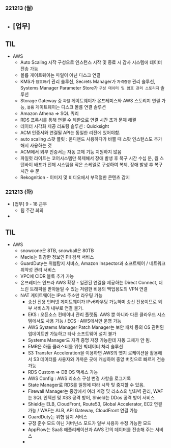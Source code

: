 ### 221213 (월)
- [업무]
	- 

## TIL
- AWS
	- Auto Scaling 시작 구성으로 인스턴스 시작 및 종료 시 감사 시스템에 데이터 전송 가능
	- 볼륨 게이트웨이는 파일이 아닌 디스크 연결
	- KMS가 `암호화`키 관리 솔루션, Secrets Manager가 `자격증명` 관리 솔루션, Systems Manager Parameter Store가 `구성 데이터 및 암호 관리 스토리지` 솔루션
	- Storage Gateway 중 `파일` 게이트웨이가 온프레미스와 AWS 스토리지 연결 가능, `볼륨` 게이트웨이는 디스크 볼륨 연결 솔루션
	- Amazon Athena => SQL 쿼리
	- RDS 프록시를 통해 연결 수 제한으로 연결 시간 초과 문제 해결
	- 데이터 시각화 제공 리포팅 솔루션 : Quicksight
	- ACM 인증서와 연결될 API는 동일한 리전에 있어야함.
	- auto scaling 스팟 플릿 : 온디맨드 사용하다가 바쁠 때 스팟 인스턴스도 추가해서 사용하는 것
	- ACM에서 외부 인증서는 자동 교체 기능 지원하지 않음
	- 파일럿 라이트는 코어시스템만 복제해서 장애 발생 후 복구 시간 수십 분, 웜 스탠바이 배포가 전체 시스템을 작은 스케일로 구성하여 복제, 장애 발생 후 복구시간 수 분
	- Rekognition - 이미지 및 비디오에서 부적절한 콘텐츠 감지

### 221213 (화)

- [업무] 9 - 18 근무
	- 팀 주간 회의
- 

## TIL
- AWS
	- snowcone은 8TB, snowball은 80TB
	- Macie는 민감한 정보인 PII 검색 서비스
	- GuardDuty는 위협탐지 서비스, Amazon Inspector과 소프트웨어 / 네트워크 취약성 관리 서비스
	- VPC에 CIDR 블록 추가 가능
	- 온프레미스 인프라 AWS 확장 - 일관된 연결을 제공하는 Direct Connect, 더 느린 트래픽을 받아들일 수 있는 저렴한 비용의 백업용도의 VPN 연결
	- NAT 게이트웨이는 IPv4 주소만 라우팅 가능  
		- 송신 전용 인터넷 게이트웨이가 IPv6라우팅 가능하며 송신 전용이므로 외부 서비스가 내부로 연결 불가.
		- EKS : 오픈소스 컨테이너 관리 플랫폼. AWS 뿐 아니라 다른 클라우드 시스템에서도 사용 가능 / ECS : AWS에서만 운영 가능
		- AWS Systems Manager Patch Manager는 보안 패치 등의 OS 관련된 업데이트만 가능하고 타사 소프트웨어 설치 불가
		- Systems Manager도 자격 증명 저장 가능한데 자동 교체가 안 됨.
		- EMR은 하둡 클러스터를 위한 빅데이터 처리 솔루션
		- S3 Transfer Acceleration을 이용하면 AWS의 엣지 로케이션을 활용해서 S3 데이터를 사용자와 가까운 곳에 캐싱하여 중앙 버킷으로 빠르게 전송 가능
		- RDS Custom => DB OS 액세스 가능
		- AWS Config : AWS 리소스 구성 변경 사항을 로그기록
		- State Manager로 RDS를 일정에 따라 시작 및 중지할 수 있음.
		- Firewall Manager는 중앙에서 여러 계정 및 리소스의 방화벽 관리, WAF는 SQL 인젝션 및 XSS 공격 방어, Shield는 DDos 공격 방어 서비스
		- Shield는 ELB, CloudFront, Route53, Global Accelerator, EC2 연결 가능 / WAF는 ALB, API Gateway, CloudFront 연결 가능
		- GuardDuty는 위협 탐지 서비스
		- 규정 준수 모드 아닌 거버넌스 모드가 일부 사용자 수정 가능한 모드
		- AppFlow는 SaaS 애플리케이션과 AWS 간의 데이터를 전송해 주는 서비스
		- 
<!--stackedit_data:
eyJoaXN0b3J5IjpbMTg1Nzc2NjM2MCwxOTY0ODQxNDE3LC0xOD
c4NjE3NjM4LC0xMjM5MDM1MzE0LC0xMTI3ODk1MDM5LC00ODM5
Nzc5NSwtMTM3NTU4Njc0NCwtMTExODQxMDc4MSw4MjI4OTAzLD
E1ODU0MjI4MjIsMjEzNzYwMjYwMCwxMTA3MTY1MzQ5LC02OTQw
MzkzODcsLTExOTkxNzc5ODMsLTU5NDM4NjQ3NSwtMTg5NzM1OD
g5NCwxMjIyNDg1MTE0LC0zMzU3MDA5NjcsMTQ2NzkwMjg4OSwx
MzQ1MTc2Mzc5XX0=
-->